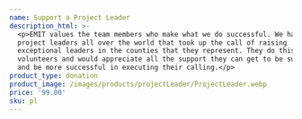 ```yaml
---
name: Support a Project Leader
description_html: >-
  <p>EMIT values the team members who make what we do successful. We have
  project leaders all over the world that took up the call of raising
  exceptional leaders in the counties that they represent. They do this as
  volunteers and would appreciate all the support they can get to be sustained
  and be more successful in executing their calling.</p>
product_type: donation
product_image: /images/products/projectLeader/ProjectLeader.webp
price: '99.00'
sku: pl
---
```


